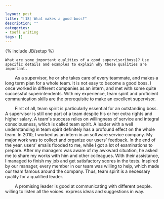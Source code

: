 ```yaml
---

layout: post
title: "[18] What makes a good boss?"
description: ""
categories:
- toefl writing 
tags: []
---
```

{% include JB/setup %}

	What are some important qualities of a good supervisor(boss)? Use specific details and examples to explain why these qualities are important.
	
&nbsp;&nbsp;&nbsp;&nbsp;&nbsp;&nbsp;&nbsp;
As a supervisor, he or she takes care of every teammate, and makes a long term plan for a whole team. It is not easy to become a good boss. I once worked in different companies as an intern, and met with some quite successful superintendents. With my experience, team spirit and proficient  communication skills are the prerequisite to make an excellent supervisor.

&nbsp;&nbsp;&nbsp;&nbsp;&nbsp;&nbsp;&nbsp;
First of all, team spirit is particularly essential for an outstanding boss.   
A supervisor is still one part of a team despite his or her extra rights and higher salary. A team's success relies on willingness of service and integral consciousness, which is called team spirit. A leader with a well understanding in team spirit definitely has a profound effect on the whole team. In 2010, I worked as an intern in an software service company. My major work was to collect and organize our users' feedback. In the end of the year, users' emails flooded to me, while I got a lot of examinations to prepare. After my managers was aware of my awkward situation, he asked me to share my works with him and other colleagues. With their assistance, I managed to finish my job and get satisfactory scores in the tests. Inspired by our manager, every member in our team was willing to help, which made our team famous around the company. Thus, team spirit is a necessary quality for a qualified leader.

&nbsp;&nbsp;&nbsp;&nbsp;&nbsp;&nbsp;&nbsp;
A promising leader is good at communicating with different people. willing to listen all the voices. express ideas and suggestions in way.


&nbsp;&nbsp;&nbsp;&nbsp;&nbsp;&nbsp;&nbsp;

&nbsp;&nbsp;&nbsp;&nbsp;&nbsp;&nbsp;&nbsp;

